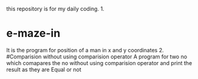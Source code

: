 this repository is for my daily coding.
1.
# e-maze-in
It is the program for position of a man in x and y coordinates
2.
#Comparision without using comparision operator
A program for two no which comapares the no without using comparision operator and print the result as they are Equal or not
